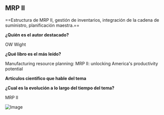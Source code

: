 ## MRP II

==Estructura de MRP II, gestión de inventarios,
integración de la cadena de suministro,
planificación maestra.==

**¿Quién es el autor destacado?**

OW Wight

**¿Qué libro es el más leído?**

Manufacturing resource planning: MRP II: unlocking America's productivity potential

**Artículos científico que hable del tema**


**¿Cual es la evolución a lo largo del tiempo del tema?**

MRP II

![Image](https://github.com/user-attachments/assets/1c095a2c-9bdb-4c4b-9f93-f904d0b57c3f)

